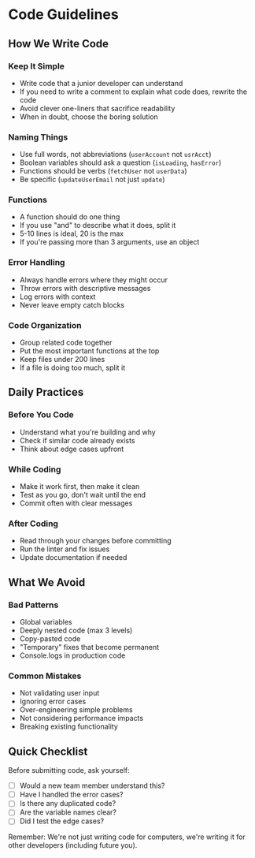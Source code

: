 # Code Guidelines

## How We Write Code

### Keep It Simple
- Write code that a junior developer can understand
- If you need to write a comment to explain what code does, rewrite the code
- Avoid clever one-liners that sacrifice readability
- When in doubt, choose the boring solution

### Naming Things
- Use full words, not abbreviations (`userAccount` not `usrAcct`)
- Boolean variables should ask a question (`isLoading`, `hasError`)
- Functions should be verbs (`fetchUser` not `userData`)
- Be specific (`updateUserEmail` not just `update`)

### Functions
- A function should do one thing
- If you use "and" to describe what it does, split it
- 5-10 lines is ideal, 20 is the max
- If you're passing more than 3 arguments, use an object

### Error Handling
- Always handle errors where they might occur
- Throw errors with descriptive messages
- Log errors with context
- Never leave empty catch blocks

### Code Organization
- Group related code together
- Put the most important functions at the top
- Keep files under 200 lines
- If a file is doing too much, split it

## Daily Practices

### Before You Code
- Understand what you're building and why
- Check if similar code already exists
- Think about edge cases upfront

### While Coding
- Make it work first, then make it clean
- Test as you go, don't wait until the end
- Commit often with clear messages

### After Coding
- Read through your changes before committing
- Run the linter and fix issues
- Update documentation if needed

## What We Avoid

### Bad Patterns
- Global variables
- Deeply nested code (max 3 levels)
- Copy-pasted code
- "Temporary" fixes that become permanent
- Console.logs in production code

### Common Mistakes
- Not validating user input
- Ignoring error cases
- Over-engineering simple problems
- Not considering performance impacts
- Breaking existing functionality

## Quick Checklist

Before submitting code, ask yourself:
- [ ] Would a new team member understand this?
- [ ] Have I handled the error cases?
- [ ] Is there any duplicated code?
- [ ] Are the variable names clear?
- [ ] Did I test the edge cases?

Remember: We're not just writing code for computers, we're writing it for other developers (including future you).